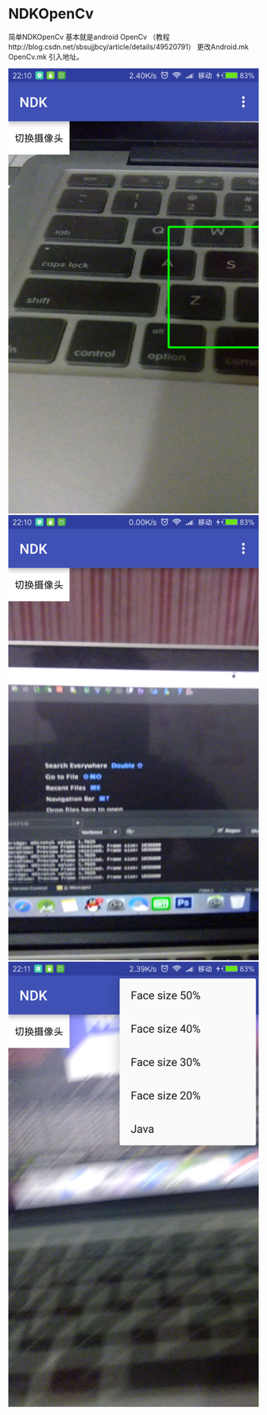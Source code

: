 # NDKOpenCv
简单NDKOpenCv
基本就是android OpenCv  （教程http://blog.csdn.net/sbsujjbcy/article/details/49520791）
更改Android.mk  OpenCv.mk 引入地址。

 ![image](https://github.com/oxyzgen12321/NDKOpenCv/blob/master/screenshots/device-2017-03-13-221029.png)
 ![image](https://github.com/oxyzgen12321/NDKOpenCv/blob/master/screenshots/device-2017-03-13-221103.png)
 ![image](https://github.com/oxyzgen12321/NDKOpenCv/blob/master/screenshots/device-2017-03-13-221119.png)
